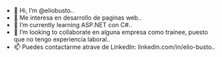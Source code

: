 - 👋 Hi, I’m @eliobusto..
- 👀  Me interesa en desarrollo de paginas web..
- 🌱 I’m currently learning ASP.NET con C#..
- 💞️ I’m looking to collaborate en alguna empresa  como trainee, puesto que no tengo experiencia laboral..
- 📫 Puedes contactarme atrave de LinkedIn:  linkedin.com/in/elio-busto..

<!---
eliobusto/eliobusto is a ✨ special ✨ repository because its `README.md` (this file) appears on your GitHub profile.
You can click the Preview link to take a look at your changes.
--->
